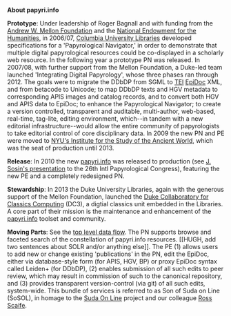 **About papyri.info**

**Prototype**: Under leadership of Roger Bagnall and with funding from the [Andrew W. Mellon Foundation](http://www.mellon.org/) and the [National Endowment for the Humanities](http://www.neh.gov/), in  2006/07, [Columbia University Libraries](http://library.columbia.edu/) developed specifications for a 'Papyrological Navigator,' in order to demonstrate that multiple digital papyrological resources could be co-displayed in a scholarly web resource. In the following year a prototype PN was released. In 2007/08, with further support from the Mellon Foundation, a Duke-led team launched 'Integrating Digital Papyrology', whose three phases ran through 2012. The goals were to migrate the DDbDP from SGML to [TEI](http://www.tei-c.org/index.xml) [EpiDoc](http://sourceforge.net/p/epidoc/wiki/Home/) XML, and from betacode to Unicode; to map DDbDP texts and HGV metadata to corresponding APIS images and catalog records, and to convert both HGV and APIS data to EpiDoc; to enhance the Papyrological Navigator; to create a version controlled, transparent and auditable, multi-author, web-based, real-time, tag-lite, editing environment, which--in tandem with a new editorial infrastructure--would allow the entire community of papyrologists to take editorial control of core disciplinary data. In 2009 the new PN and PE were moved to [NYU's Institute for the Study of the Ancient World](http://isaw.nyu.edu/), which was the seat of production until 2013. 

**Release**: In 2010 the new [papyri.info](http://papyri.info) was released to production (see [J. Sosin's presentation](http://www.stoa.org/archives/1263) to the 26th Intl Papyrological Congress), featuring the new PE and a completely redesigned PN.

**Stewardship**: In 2013 the Duke University Libraries, again with the generous support of the Mellon Foundation, launched the [Duke Collaboratory for Classics Computing](http://blogs.library.duke.edu/dcthree/) (DC3), a digtial classics unit embedded in the Libraries. A core part of their mission is the maintenance and enhancement of the [papyri.info](http://papyri.info) toolset and community.

**Moving Parts**: See the [top level data flow](https://github.com/papyri/documentation/blob/master/system_level/TopLevelDataFlow.md). The PN supports browse and faceted search of the constellation of papyri.info resources. [[HUGH, add two sentences about SOLR and/or anything else]]. The PE (1) allows users to add new or change existing 'publications' in the PN, edit the EpiDoc, either via database-style form (for APIS, HGV, BP) or proxy EpiDoc syntax called Leiden+ (for DDbDP), (2) enables submission of all such edits to peer review, which may result in commission of such to the canonical repository, and (3) provides transparent version-control (via git) of all such edits, system-wide. This bundle of services is referred to as Son of Suda on Line (SoSOL), in homage to the [Suda On Line](http://www.stoa.org/sol) project and our colleague [Ross Scaife](http://en.wikipedia.org/wiki/Ross_Scaife). 
